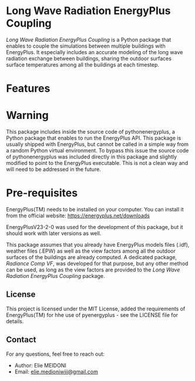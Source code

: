 # Long Wave Radiation EnergyPlus Coupling
*Long Wave Radiation EnergyPlus Coupling* is a Python package that enables to couple the simulations between 
multiple buildings with EnergyPlus. It especially includes an accurate modeling of the long wave radiation
exchange between buildings, sharing the outdoor surfaces surface temperatures among all the buildings at each
timestep.



# Features


# Warning
This package includes inside the source code of pythonenergyplus, a Python package that enables to run the 
EnergyPlus API. This package is usually shipped with EnergyPlus, but cannot be called in a simple way from a 
random Python virtual environment. To bypass this issue the source code of pythonenergyplus was included 
directly in this package and slightly modified to point to the EnergyPlus executable. This is not a clean way
and will need to be addressed in the future.

# Pre-requisites
EnergyPlus(TM) needs to be installed on your computer. You can install it from the official website:
https://energyplus.net/downloads

EnergyPlusV23-2-0 was used for the development of this package, but it should work with later versions as well.

This package assumes that you already have EnergyPlus models files (.idf), weather files (.EPW) as well as the view factors among all the outdoor surfaces of the buildings are already computed.
A dedicated package, *Radiance Comp VF*, was developed for that purpose, but any other method can be used, 
as long as the view factors are provided to the *Long Wave Radiation EnergyPlus Coupling* package.



## License
This project is licensed under the MIT License, added the requirements of EnergyPlus(TM) for hhe use of pyenergyplus - see the LICENSE file for details.

## Contact
For any questions, feel free to reach out:

* Author: Elie MEIDONI
* Email: elie.medioniwiii@gmail.com


